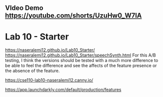 
## VIdeo Demo <https://youtube.com/shorts/UzuHw0_W7IA>

# Lab 10 - Starter
https://naseralemi12.github.io/Lab10_Starter/
<br>
https://naseralemi12.github.io/Lab10_Starter/speechSynth.html
For this A/B testing, I think the versions should be tested with a much more difference to be able to feel the difference and see the affects of the feature presence or the absence of the feature.

https://cse110-lab10-naseralemi12.canny.io/

https://app.launchdarkly.com/default/production/features
